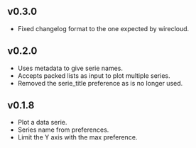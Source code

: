 ## v0.3.0

- Fixed changelog format to the one expected by wirecloud.

## v0.2.0

- Uses metadata to give serie names.
- Accepts packed lists as input to plot multiple series.
- Removed the serie_title preference as is no longer used.

## v0.1.8

- Plot a data serie.
- Series name from preferences.
- Limit the Y axis with the max preference.
